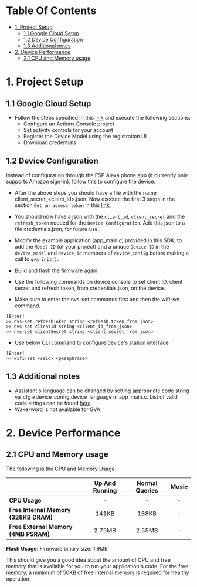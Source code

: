 # Table Of Contents

* [1. Project Setup](#1-project-setup)
    * [1.1 Google Cloud Setup](#11-google-cloud-setup)
    * [1.2 Device Configuration](#12-device-configuration)
    * [1.3 Additional notes](#13-additional-notes)
* [2. Device Performance](#2-device-performance)
    * [2.1 CPU and Memory usage](#21-cpu-and-memory-usage)


# 1. Project Setup

## 1.1 Google Cloud Setup

*   Follow the steps specified in this [link](https://developers.google.com/assistant/sdk/guides/service/python/embed/config-dev-project-and-account) and execute the following sections:
    *   Configure an Actions Console project
    *   Set activity controls for your account
    *   Register the Device Model using the registration UI
    *   Download credentials

## 1.2 Device Configuration

Instead of configuration through the ESP Alexa phone app (it currently only supports Amazon sign-in), follow this to configure the device.

*   After the above steps you should have a file with the name client_secret_<client_id>.json. Now execute the first 3 steps in the section `Get an access token` in this [link](https://developers.google.com/assistant/sdk/reference/device-registration/register-device-manual#get-access-token).
*   You should now have a json with the `client_id`, `client_secret` and the `refresh_token` needed for the `Device Configuration`. Add this json to a file credentials.json, for future use.

*   Modify the example application (app_main.c) provided in this SDK, to add the `Model ID` (of your project) and a unique `Device ID` in the `device_model` and `device_id` members of `device_config` before making a call to `gva_init()`.
*   Build and flash the firmware again.
*   Use the following commands on device console to set client ID, client secret and refresh token, from credentials.json, on the device.
*   Make sure to enter the nvs-set commands first and then the wifi-set command.
```
[Enter]
>> nvs-set refreshToken string <refresh_token_from_json>
>> nvs-set clientId string <client_id_from_json>
>> nvs-set clientSecret string <client_secret_from_json>
```
*   Use below CLI command to configure device's station interface
```
[Enter]
>> wifi-set <ssid> <passphrase>
```

## 1.3 Additional notes

*   Assistant's language can be changed by setting appropriate code string va_cfg->device_config.device_language in app_main.c. List of valid code strings can be found [here](https://developers.google.com/actions/localization/languages-locales).
*   Wake-word is not available for GVA.


# 2. Device Performance

## 2.1 CPU and Memory usage

The following is the CPU and Memory Usage.

|                                       |Up And Running |Normal Queries |Music          |
|:-                                     |:-:            |:-:            |:-:            |
|**CPU Usage**                          |-              |-              |-              |
|**Free Internal Memory (328KB DRAM)**  |141KB          |138KB          |-              |
|**Free External Memory (4MB PSRAM)**   |2.75MB         |2.55MB         |-              |

**Flash Usage**: Firmware binary size: 1.9MB

This should give you a good idea about the amount of CPU and free memory that is available for you to run your application's code. For the free memory, a minimum of 50KB of free internal memory is required for healthy operation.
